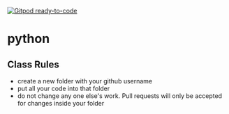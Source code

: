 [![Gitpod ready-to-code](https://img.shields.io/badge/Gitpod-ready--to--code-blue?logo=gitpod)](https://gitpod.io/#https://github.com/codeclassorg/python)

# python

## Class Rules
* create a new folder with your github username
* put all your code into that folder
* do not change any one else's work.  Pull requests will only be accepted for changes inside your folder
